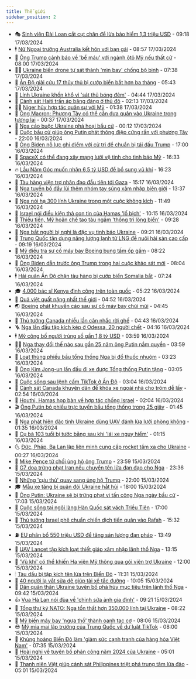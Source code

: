 ```yaml
---
title: Thế giới
sidebar_position: 2
---
```


<!-- vnexpress-the-gioi:START -->
- 🎭 [Sinh viên Đài Loan cắt cụt chân để lừa bảo hiểm 1,3 triệu USD](https://vnexpress.net/sinh-vien-dai-loan-cat-cut-chan-de-lua-bao-hiem-1-3-trieu-usd-4723311.html) - 09:18 17/03/2024
- 🕴 [Nữ Ngoại trưởng Australia kết hôn với bạn gái](https://vnexpress.net/nu-ngoai-truong-australia-ket-hon-voi-ban-gai-4723309.html) - 08:57 17/03/2024
- 🤭 [Ông Trump cảnh báo về &#39;bể máu&#39; với ngành ôtô Mỹ nếu thất cử](https://vnexpress.net/ong-trump-canh-bao-ve-be-mau-voi-nganh-oto-my-neu-that-cu-4723246.html) - 08:00 17/03/2024
- 🧑‍💻 [Ukraine biến drone tự sát thành &#39;mìn bay&#39; chống bộ binh](https://vnexpress.net/ukraine-bien-drone-tu-sat-thanh-min-bay-chong-bo-binh-4721959.html) - 07:38 17/03/2024
- 🦏 [Ấn Độ giải cứu 17 thủy thủ bị cướp biển bắt hơn ba tháng](https://vnexpress.net/an-do-giai-cuu-17-thuy-thu-bi-cuop-bien-bat-hon-ba-thang-4723269.html) - 05:43 17/03/2024
- 🦒 [Lính Ukraine khốn khổ vì &#39;sát thủ bóng đêm&#39;](https://vnexpress.net/linh-ukraine-khon-kho-vi-sat-thu-bong-dem-4723239.html) - 04:44 17/03/2024
- 🌈 [Cảnh sát Haiti trấn áp băng đảng ở thủ đô](https://vnexpress.net/canh-sat-haiti-tran-ap-bang-dang-o-thu-do-4723176.html) - 02:13 17/03/2024
- 🧑‍🏫 [Niger hủy hợp tác quân sự với Mỹ](https://vnexpress.net/niger-huy-hop-tac-quan-su-voi-my-4723175.html) - 01:38 17/03/2024
- 🐲 [Ông Macron: Phương Tây có thể cần đưa quân vào Ukraine trong tương lai](https://vnexpress.net/ong-macron-phuong-tay-co-the-can-dua-quan-vao-ukraine-trong-tuong-lai-4723169.html) - 00:37 17/03/2024
- 🦒 [Nga cáo buộc Ukraine phá hoại bầu cử](https://vnexpress.net/nga-cao-buoc-ukraine-pha-hoai-bau-cu-4723168.html) - 00:12 17/03/2024
- 🐻 [Cuộc bầu cử giúp ông Putin phát thông điệp cứng rắn với phương Tây](https://vnexpress.net/cuoc-bau-cu-giup-ong-putin-phat-thong-diep-cung-ran-voi-phuong-tay-4722770.html) - 22:00 16/03/2024
- 🚀 [Ông Biden nỗ lực ghi điểm với cử tri để chuẩn bị tái đấu Trump](https://vnexpress.net/ong-biden-no-luc-ghi-diem-voi-cu-tri-de-chuan-bi-tai-dau-trump-4720725.html) - 17:00 16/03/2024
- 🥰 [SpaceX có thể đang xây mạng lưới vệ tinh cho tình báo Mỹ](https://vnexpress.net/spacex-co-the-dang-xay-mang-luoi-ve-tinh-cho-tinh-bao-my-4723149.html) - 16:33 16/03/2024
- 🔥 [Lầu Năm Góc muốn nhận 6,5 tỷ USD để bổ sung vũ khí](https://vnexpress.net/lau-nam-goc-muon-nhan-6-5-ty-usd-de-bo-sung-vu-khi-4723150.html) - 16:23 16/03/2024
- 🥳 [Tàu hàng viện trợ nhân đạo đầu tiên tới Gaza](https://vnexpress.net/tau-hang-vien-tro-nhan-dao-dau-tien-toi-gaza-4723135.html) - 15:17 16/03/2024
- 💼 [Nga tuyên bố đẩy lùi thêm nhóm tay súng xâm nhập biên giới](https://vnexpress.net/nga-tuyen-bo-day-lui-them-nhom-tay-sung-xam-nhap-bien-gioi-4723130.html) - 13:37 16/03/2024
- 🤡 [Nga nói hạ 300 lính Ukraine trong một cuộc không kích](https://vnexpress.net/nga-noi-ha-300-linh-ukraine-trong-mot-cuoc-khong-kich-4723103.html) - 11:49 16/03/2024
- 🌁 [Israel nói điều kiện thả con tin của Hamas &#39;lố bịch&#39;](https://vnexpress.net/israel-noi-dieu-kien-tha-con-tin-cua-hamas-lo-bich-4723092.html) - 10:15 16/03/2024
- 🤩 [Thiếu tiền, Mỹ hoãn chế tạo tàu ngầm &#39;thống trị lòng biển&#39;](https://vnexpress.net/thieu-tien-my-hoan-che-tao-tau-ngam-thong-tri-long-bien-4723021.html) - 09:28 16/03/2024
- 🎉 [Nga bắt người bị nghi là đặc vụ tình báo Ukraine](https://vnexpress.net/nga-bat-nguoi-bi-nghi-la-dac-vu-tinh-bao-ukraine-4723068.html) - 09:21 16/03/2024
- 🎉 [Trung Quốc tận dụng năng lượng lạnh từ LNG để nuôi hải sản cao cấp](https://vnexpress.net/trung-quoc-tan-dung-nang-luong-lanh-tu-lng-de-nuoi-hai-san-cao-cap-4723006.html) - 09:19 16/03/2024
- 🌁 [Mỹ điều tra sự cố máy bay Boeing bung tấm ốp gầm](https://vnexpress.net/my-dieu-tra-su-co-may-bay-boeing-bung-tam-op-gam-4723023.html) - 08:22 16/03/2024
- 🌊 [Ông Biden dẫn trước ông Trump trong hai cuộc khảo sát mới](https://vnexpress.net/ong-biden-dan-truoc-ong-trump-trong-hai-cuoc-khao-sat-moi-4723043.html) - 08:04 16/03/2024
- 🕴 [Hải quân Ấn Độ chặn tàu hàng bị cướp biển Somalia bắt](https://vnexpress.net/hai-quan-an-do-chan-tau-hang-bi-cuop-bien-somalia-bat-4723044.html) - 07:24 16/03/2024
- 🎓 [4.000 bác sĩ Kenya đình công trên toàn quốc](https://vnexpress.net/4-000-bac-si-kenya-dinh-cong-tren-toan-quoc-4722996.html) - 05:22 16/03/2024
- 🦩 [Quả việt quất nặng nhất thế giới](https://vnexpress.net/qua-viet-quat-nang-nhat-the-gioi-4722995.html) - 04:52 16/03/2024
- 🌏 [Boeing phát khuyến cáo sau sự cố máy bay chúi mũi](https://vnexpress.net/boeing-phat-khuyen-cao-sau-su-co-may-bay-chui-mui-4722952.html) - 04:45 16/03/2024
- 🌋 [Thủ tướng Canada nhiều lần cân nhắc rời ghế](https://vnexpress.net/thu-tuong-canada-nhieu-lan-can-nhac-roi-ghe-4722914.html) - 04:43 16/03/2024
- 🪜 [Nga lần đầu tập kích kép ở Odessa, 20 người chết](https://vnexpress.net/nga-lan-dau-tap-kich-kep-o-odessa-20-nguoi-chet-4722976.html) - 04:16 16/03/2024
- 🕴 [Mỹ công bố người trúng số gần 1,8 tỷ USD](https://vnexpress.net/my-cong-bo-nguoi-trung-so-gan-1-8-ty-usd-4722951.html) - 03:59 16/03/2024
- 🧑‍🏫 [Nga thay đổi thế nào sau gần 25 năm ông Putin nắm quyền](https://vnexpress.net/nga-thay-doi-the-nao-sau-gan-25-nam-ong-putin-nam-quyen-4721855.html) - 03:59 16/03/2024
- 🌮 [Loạt thùng phiếu bầu tổng thống Nga bị đổ thuốc nhuộm](https://vnexpress.net/loat-thung-phieu-bau-tong-thong-nga-bi-do-thuoc-nhuom-4722928.html) - 03:23 16/03/2024
- 🚦 [Ông Kim Jong-un lần đầu đi xe được Tổng thống Putin tặng](https://vnexpress.net/ong-kim-jong-un-lan-dau-di-xe-duoc-tong-thong-putin-tang-4722901.html) - 03:05 16/03/2024
- 💫 [Cuộc sống sau lệnh cấm TikTok ở Ấn Độ](https://vnexpress.net/cuoc-song-sau-lenh-cam-tiktok-o-an-do-4722723.html) - 03:04 16/03/2024
- 🤡 [Cảnh sát Canada khuyên dân để khóa xe ngoài nhà cho trộm dễ lấy](https://vnexpress.net/canh-sat-canada-khuyen-dan-de-khoa-xe-ngoai-nha-cho-trom-de-lay-4722916.html) - 02:54 16/03/2024
- 🦣 [Houthi, Hamas họp bàn về hợp tác chống Israel](https://vnexpress.net/houthi-hamas-hop-ban-ve-hop-tac-chong-israel-4722894.html) - 02:04 16/03/2024
- 🎬 [Ông Putin bỏ phiếu trực tuyến bầu tổng thống trong 25 giây](https://vnexpress.net/ong-putin-bo-phieu-truc-tuyen-bau-tong-thong-trong-25-giay-4722922.html) - 01:45 16/03/2024
- 🎉 [Nga phát hiện đặc tình Ukraine dùng UAV đánh lừa lưới phòng không](https://vnexpress.net/nga-phat-hien-dac-tinh-ukraine-dung-uav-danh-lua-luoi-phong-khong-4722728.html) - 01:35 16/03/2024
- 🎡 [Cụ bà 103 tuổi bị tước bằng sau khi &#39;lái xe nguy hiểm&#39;](https://vnexpress.net/cu-ba-103-tuoi-bi-tuoc-bang-sau-khi-lai-xe-nguy-hiem-4722807.html) - 01:15 16/03/2024
- 🌜 [Đức, Pháp, Ba Lan lập liên minh cung cấp rocket tầm xa cho Ukraine](https://vnexpress.net/duc-phap-ba-lan-lap-lien-minh-cung-cap-rocket-tam-xa-cho-ukraine-4722893.html) - 00:27 16/03/2024
- 🎡 [Mike Pence từ chối ủng hộ ông Trump](https://vnexpress.net/mike-pence-tu-choi-ung-ho-ong-trump-4722892.html) - 23:59 15/03/2024
- 🤗 [G7 dọa trừng phạt Iran nếu chuyển tên lửa đạn đạo cho Nga](https://vnexpress.net/g7-doa-trung-phat-iran-neu-chuyen-ten-lua-dan-dao-cho-nga-4722884.html) - 23:36 15/03/2024
- 🦩 [Những &#39;cựu thù&#39; quay sang ủng hộ Trump](https://vnexpress.net/nhung-cuu-thu-quay-sang-ung-ho-trump-4722507.html) - 22:00 15/03/2024
- 🎓 [Mẫu xe tăng bị quân đội Ukraine hắt hủi](https://vnexpress.net/mau-xe-tang-bi-quan-doi-ukraine-hat-hui-4720370.html) - 18:00 15/03/2024
- 🌁 [Ông Putin: Ukraine sẽ bị trừng phạt vì tấn công Nga ngày bầu cử](https://vnexpress.net/ong-putin-ukraine-se-bi-trung-phat-vi-tan-cong-nga-ngay-bau-cu-4722877.html) - 17:03 15/03/2024
- 🤩 [Cuộc sống tại ngôi làng Hàn Quốc sát vách Triều Tiên](https://vnexpress.net/cuoc-song-tai-ngoi-lang-han-quoc-sat-vach-trieu-tien-4721888.html) - 17:00 15/03/2024
- 👹 [Thủ tướng Israel phê chuẩn chiến dịch tiến quân vào Rafah](https://vnexpress.net/thu-tuong-israel-phe-chuan-chien-dich-tien-quan-vao-rafah-4722872.html) - 15:32 15/03/2024
- ⛽️ [EU phân bổ 550 triệu USD để tăng sản lượng đạn pháo](https://vnexpress.net/eu-phan-bo-550-trieu-usd-de-tang-san-luong-dan-phao-4722861.html) - 13:49 15/03/2024
- 🚀 [UAV Lancet tập kích loạt thiết giáp xâm nhập lãnh thổ Nga](https://vnexpress.net/uav-lancet-tap-kich-loat-thiet-giap-xam-nhap-lanh-tho-nga-4722644.html) - 13:15 15/03/2024
- 🎡 [&#39;Vũ khí&#39; có thể khiến Hạ viện Mỹ thông qua gói viện trợ Ukraine](https://vnexpress.net/vu-khi-co-the-khien-ha-vien-my-thong-qua-goi-vien-tro-ukraine-4722557.html) - 12:00 15/03/2024
- 🕯 [Tàu dầu bị tập kích tên lửa trên Biển Đỏ](https://vnexpress.net/tau-dau-bi-tap-kich-ten-lua-tren-bien-do-4722831.html) - 11:31 15/03/2024
- 🐻 [40 người lạ vắt sữa dê giúp tài xế tắc đường](https://vnexpress.net/40-nguoi-la-vat-sua-de-giup-tai-xe-tac-duong-4722780.html) - 10:05 15/03/2024
- 🚦 [Dân quân thân Ukraine tuyên bố phá hủy mục tiêu trên lãnh thổ Nga](https://vnexpress.net/dan-quan-than-ukraine-tuyen-bo-pha-huy-muc-tieu-tren-lanh-tho-nga-4722754.html) - 09:42 15/03/2024
- 👍 [Vua Hà Lan nói đùa về &#39;chỉnh sửa ảnh gia đình&#39;](https://vnexpress.net/vua-ha-lan-noi-dua-ve-chinh-sua-anh-gia-dinh-4722783.html) - 09:21 15/03/2024
- 🚀 [Tổng thư ký NATO: Nga tổn thất hơn 350.000 lính tại Ukraine](https://vnexpress.net/tong-thu-ky-nato-nga-ton-that-hon-350-000-linh-tai-ukraine-4722663.html) - 08:22 15/03/2024
- 🌮 [Mỹ biến máy bay &#39;ngựa thồ&#39; thành oanh tạc cơ](https://vnexpress.net/my-bien-may-bay-ngua-tho-thanh-oanh-tac-co-4722409.html) - 08:06 15/03/2024
- 😎 [Mỹ mỉa mai lập trường của Trung Quốc về dự luật TikTok](https://vnexpress.net/my-mia-mai-lap-truong-cua-trung-quoc-ve-du-luat-tiktok-4722706.html) - 08:00 15/03/2024
- 🐲 [Khủng hoảng Biển Đỏ làm &#39;giảm sức cạnh tranh của hàng hóa Việt Nam&#39;](https://vnexpress.net/khung-hoang-bien-do-lam-giam-suc-canh-tranh-cua-hang-hoa-viet-nam-4722676.html) - 07:35 15/03/2024
- 💫 [Hoài nghi về tuyên bố phản công năm 2024 của Ukraine](https://vnexpress.net/hoai-nghi-ve-tuyen-bo-phan-cong-nam-2024-cua-ukraine-4721651.html) - 05:01 15/03/2024
- 👀 [Thanh niên Việt giúp cảnh sát Philippines triệt phá trung tâm lừa đảo](https://vnexpress.net/thanh-nien-viet-giup-canh-sat-philippines-triet-pha-trung-tam-lua-dao-4722544.html) - 05:01 15/03/2024<!-- vnexpress-the-gioi:END -->